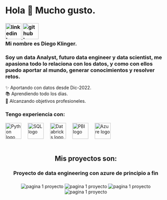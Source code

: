 <h1 align="left">Hola 👋 Mucho gusto.</h1>

<h3 align="left">
  </a>
  <a href="https://www.linkedin.com/in/diego-klinger/">
    <img src="https://cdn-icons-png.flaticon.com/512/145/145807.png" height="50" alt="linkedin logo">
  </a> 
  </a>
  <a href="https://github.com/klingerDiego/My_portfolio-Diego_Klinger">
    <img src="https://i.postimg.cc/zXMD1MgF/image-github.png" height="50" alt="github logo">
  </a>  
  <br>
  Mi nombre es Diego Klinger.

</h3>

<h3 align="left">Soy un data Analyst, futuro data engineer y data scientist, me apasiona todo lo relaciona con los datos, y como con ellos puedo aportar al mundo, generar conocimientos y resolver retos.</h3>
<p align="left">✨ Aportando con datos desde Dic-2022. <br>📚 Aprendiendo todo los dias.<br>🎯 Alcanzando objetivos profesioneles. </p>

<h3 align="left">Tengo experiencia con:</h3>

<div align="left">
  <img src="https://s3.dualstack.us-east-2.amazonaws.com/pythondotorg-assets/media/files/python-logo-only.svg" height="50" alt="Python logo" />
  <img width="12" />
  
  <img src="https://symbols.getvecta.com/stencil_28/61_sql-database-generic.90b41636a8.svg" height="50" alt="SQL logo" />
  <img width="12" />

  <img src="https://cdn.icon-icons.com/icons2/2699/PNG/512/databricks_logo_icon_170295.png" height="50" alt="Databricks logo" />
  <img width="12" />

  <img src="https://upload.wikimedia.org/wikipedia/commons/c/cf/New_Power_BI_Logo.svg" height="50" alt="PBI logo" />
  <img width="12" />

  <img src="https://upload.wikimedia.org/wikipedia/commons/thumb/f/fa/Microsoft_Azure.svg/1200px-Microsoft_Azure.svg.png" height="50" alt="Azure logo" />
  <img width="12" />
<br><br>

<div align="center">
    <h2>Mis proyectos son:</h2>
    <h3 align="centar">Proyecto de data engineering con azure de principio a fin</h3>
    <h3></h3>
    <img src="https://i.postimg.cc/3rjQwL47/1.jpg" style="max-width: 100%; height: auto;" alt="pagina 1 proyecto" />
    <img src="https://i.postimg.cc/brtGQx11/2.jpg" style="max-width: 100%; height: auto;" alt="pagina 1 proyecto" />
    <img src="https://i.postimg.cc/qBz5CjZW/3.jpg" style="max-width: 100%; height: auto;" alt="pagina 1 proyecto" />
    <img src="https://i.postimg.cc/Dm3S5ScH/4.jpg" style="max-width: 100%; height: auto;" alt="pagina 1 proyecto" />
</div>
<h2></h2>
